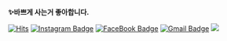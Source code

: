  **✨바쁘게 사는거 좋아합니다.**

[![Hits](https://hits.seeyoufarm.com/api/count/incr/badge.svg?url=https%3A%2F%2Fgithub.com%2FKimGiHong&count_bg=%23000000&title_bg=%23000000&icon=react.svg&icon_color=%236AEAFF&title=hits&edge_flat=false)](https://hits.seeyoufarm.com) [![Instagram Badge](http://img.shields.io/badge/Instagram-ff69b4?style=flat-square&logo=Instagram&logoColor=white&link=https://www.instagram.com/gi._.hong_/)](https://www.instagram.com/gi._.hong_/) [![FaceBook Badge](https://img.shields.io/badge/Facebook-228be6?logo=facebook&style=flat-square&logoColor=white)](https://www.facebook.com/profile.php?id=100009804859225) [![Gmail Badge](https://img.shields.io/badge/-Gmail-c14438?style=flat-square&logo=Gmail&logoColor=white&link=mailto:s20005@gsm.hs.kr)](mailto:kimgihong27@gmail.com)   <a href="https://velog.io/@kimgihong"><img src="https://img.shields.io/badge/Velog-11B48A?style=flat-square&logo=Vimeo&logoColor=white&link=https://velog.io/@kimgihong"/></a>


